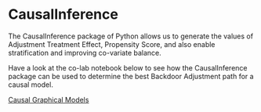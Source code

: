 # CausalInference

The CausalInference package of Python allows us to generate the values of Adjustment Treatment Effect, Propensity Score, 
and also enable stratification and improving co-variate balance. 

Have a look at the co-lab notebook below to see how the CausalInference package can be used to determine the best Backdoor Adjustment path for 
a causal model. 

[Causal Graphical Models](https://colab.research.google.com/drive/1ZRqQaYWYYuZvtbNIi2EoMSwpcJH-3WJr?usp=sharing)